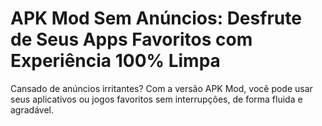 # APK Mod Sem Anúncios: Desfrute de Seus Apps Favoritos com Experiência 100% Limpa

Cansado de anúncios irritantes? Com a versão APK Mod, você pode usar seus aplicativos ou jogos favoritos sem interrupções, de forma fluida e agradável.

